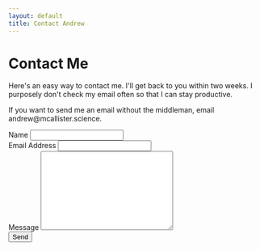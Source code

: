 ```yaml
---
layout: default
title: Contact Andrew
---
```


<div id="contact">
  <h1 class="pageTitle">Contact Me</h1>
  <div class="contactContent">
    <p class="intro"> Here's an easy way to contact me. I'll get back to you within two weeks. I purposely don't check my email often so that I can stay productive.</p>
    <p>If you want to send me an email without the middleman, email andrew@mcallister.science.</p>
  </div>
  <form action="http://formspree.io/andrew@mcallister.science" method="POST">
    <label for="name">Name</label>
    <input type="text" id="name" name="name" class="full-width"><br>
    <label for="email">Email Address</label>
    <input type="email" id="email" name="_replyto" class="full-width"><br>
    <label for="message">Message</label>
    <textarea name="message" id="message" cols="30" rows="10" class="full-width"></textarea><br>
    <input type="submit" value="Send" class="button">
    <input type="hidden" name="_next" value="mcallister.science/thanks"<br>
  </form>
</div>
